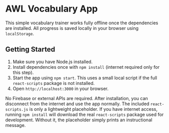 # AWL Vocabulary App

This simple vocabulary trainer works fully offline once the dependencies are installed. All progress is saved locally in your browser using `localStorage`.

## Getting Started
1. Make sure you have Node.js installed.
2. Install dependencies once with `npm install` (internet required only for this step).
3. Start the app using `npm start`. This uses a small local script if the full `react-scripts` package is not installed.
4. Open `http://localhost:3000` in your browser.

No Firebase or external APIs are required.
After installation, you can disconnect from the internet and use the app normally.
The included `react-scripts.js` is only a lightweight placeholder. If you have
internet access, running `npm install` will download the real `react-scripts`
package used for development. Without it, the placeholder simply prints an
instructional message.
